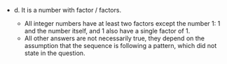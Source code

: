 - d. It is a number with factor / factors.

    - All integer numbers have at least two factors except the number 1: 1 and the number itself, and 1 also have a single factor of 1.
    - All other answers are not necessarily true, they depend on the assumption that the sequence is following a pattern, which did not state in the question.
